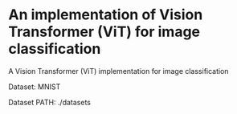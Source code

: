 # An implementation of Vision Transformer (ViT) for image classification
A Vision Transformer (ViT) implementation for image classification

Dataset: MNIST 

Dataset PATH: ./datasets
